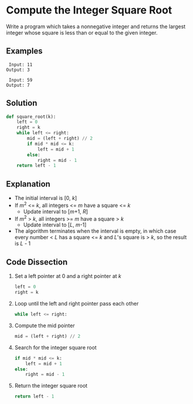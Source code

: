# Compute the Integer Square Root
Write a program which takes a nonnegative integer and returns the largest integer whose square is less than or equal to the given integer.

## Examples
```
 Input: 11
Output: 3

 Input: 59
Output: 7
```

## Solution
```python
def square_root(k):
    left = 0
    right = k
    while left <= right:
        mid = (left + right) // 2
        if mid * mid <= k:
            left = mid + 1
        else:
            right = mid - 1
    return left - 1
```

## Explanation
* The initial interval is [0, _k_]
* If _m_<sup>2</sup> <= _k_, all integers <= _m_ have a square <= _k_
    * Update interval to [_m_+1, _R_]
* If _m_<sup>2</sup> > _k_, all integers >= _m_ have a square > _k_
    * Update interval to [_L_, _m_-1]
* The algorithm terminates when the interval is empty, in which case every number < _L_ has a square <= _k_ and _L_'s square is > _k_, so the result is _L_ - 1

## Code Dissection
1. Set a left pointer at 0 and a right pointer at _k_
    ```python
    left = 0
    right = k
    ```
2. Loop until the left and right pointer pass each other
    ```python
    while left <= right:
    ```
3. Compute the mid pointer
    ```python
    mid = (left + right) // 2
    ```
4. Search for the integer square root
    ```python
    if mid * mid <= k:
        left = mid + 1
    else:
        right = mid - 1
    ```
5. Return the integer square root
    ```python
    return left - 1
    ```